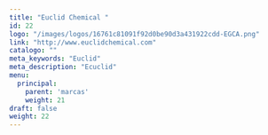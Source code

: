 ```yaml
---
title: "Euclid Chemical "
id: 22
logo: "/images/logos/16761c81091f92d0be90d3a431922cdd-EGCA.png"
link: "http://www.euclidchemical.com"
catalogo: ""
meta_keywords: "Euclid"
meta_description: "Ecuclid"
menu:
  principal:
    parent: 'marcas'
    weight: 21
draft: false
weight: 22
---
```

